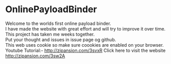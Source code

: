 # OnlinePayloadBinder
Welcome to the worlds first online payload binder.  
I have made the website with great effort and will try to improve it over time.  
This project has taken me weeks together.  
Put your thought and issues in issue page og github.  
This web uses cookie so make sure coookies are enabled on your browser.
Youtube Tutorial:- http://zipansion.com/3svxR
Click here to visit the website http://zipansion.com/3sw2A


